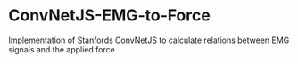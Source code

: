 # ConvNetJS-EMG-to-Force
Implementation of Stanfords ConvNetJS to calculate relations between EMG signals and the applied force
